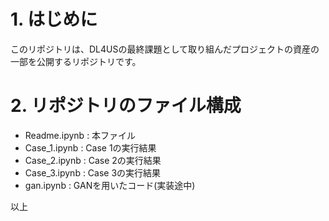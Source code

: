 
# 1. はじめに
このリポジトリは、DL4USの最終課題として取り組んだプロジェクトの資産の一部を公開するリポジトリです。

# 2. リポジトリのファイル構成
- Readme.ipynb : 本ファイル
- Case_1.ipynb : Case 1の実行結果
- Case_2.ipynb : Case 2の実行結果
- Case_3.ipynb : Case 3の実行結果
- gan.ipynb    : GANを用いたコード(実装途中)

以上
